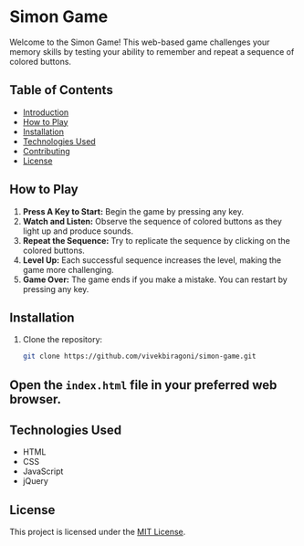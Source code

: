 # Simon Game

Welcome to the Simon Game! This web-based game challenges your memory skills by testing your ability to remember and repeat a sequence of colored buttons.

## Table of Contents
- [Introduction](#simon-game)
- [How to Play](#how-to-play)
- [Installation](#installation)
- [Technologies Used](#technologies-used)
- [Contributing](#contributing)
- [License](#license)

## How to Play

1. **Press A Key to Start:** Begin the game by pressing any key.
2. **Watch and Listen:** Observe the sequence of colored buttons as they light up and produce sounds.
3. **Repeat the Sequence:** Try to replicate the sequence by clicking on the colored buttons.
4. **Level Up:** Each successful sequence increases the level, making the game more challenging.
5. **Game Over:** The game ends if you make a mistake. You can restart by pressing any key.

## Installation

1. Clone the repository:
   ```bash
   git clone https://github.com/vivekbiragoni/simon-game.git
   
## Open the `index.html` file in your preferred web browser.


## Technologies Used
- HTML
- CSS
- JavaScript
- jQuery



## License
This project is licensed under the [MIT License](https://github.com/vivekbiragoni/jq_js_simon_game/blob/main/LICENSE).


